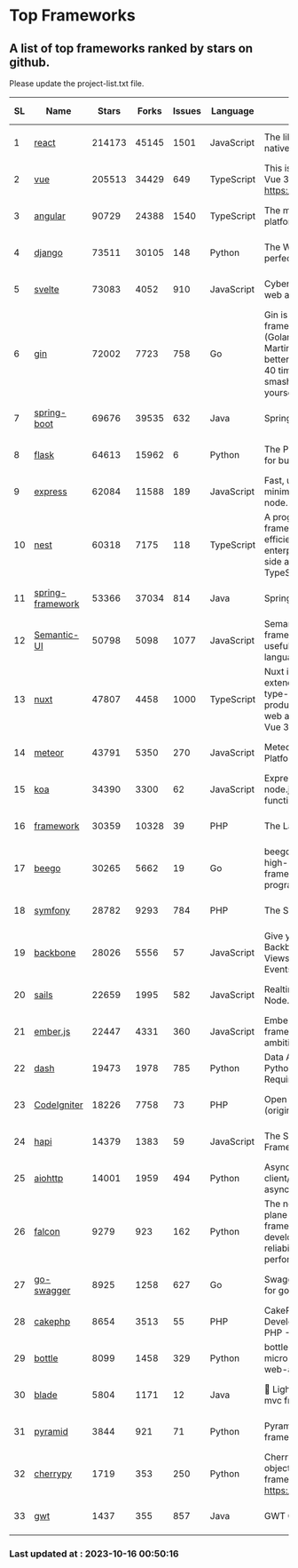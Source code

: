 # Top Frameworks
## A list of top frameworks ranked by stars on github.  
Please update the project-list.txt file.

| SL| Name  | Stars| Forks| Issues | Language | Description | Last Commit |
| --| ------| -----| ---- | ------ | -------- | ----------- | ----------- |
| 1 | [react](https://github.com/facebook/react) | 214173 | 45145 | 1501 | JavaScript | The library for web and native user interfaces. | 2023-10-15 16:29:52 |
| 2 | [vue](https://github.com/vuejs/vue) | 205513 | 34429 | 649 | TypeScript | This is the repo for Vue 2. For Vue 3, go to https://github.com/vuejs/core | 2023-04-27 09:43:19 |
| 3 | [angular](https://github.com/angular/angular) | 90729 | 24388 | 1540 | TypeScript | The modern web developer’s platform | 2023-10-13 12:08:32 |
| 4 | [django](https://github.com/django/django) | 73511 | 30105 | 148 | Python | The Web framework for perfectionists with deadlines. | 2023-10-15 08:27:11 |
| 5 | [svelte](https://github.com/sveltejs/svelte) | 73083 | 4052 | 910 | JavaScript | Cybernetically enhanced web apps | 2023-10-06 10:59:22 |
| 6 | [gin](https://github.com/gin-gonic/gin) | 72002 | 7723 | 758 | Go | Gin is a HTTP web framework written in Go (Golang). It features a Martini-like API with much better performance -- up to 40 times faster. If you need smashing performance, get yourself some Gin. | 2023-09-27 07:17:11 |
| 7 | [spring-boot](https://github.com/spring-projects/spring-boot) | 69676 | 39535 | 632 | Java | Spring Boot | 2023-10-15 06:58:25 |
| 8 | [flask](https://github.com/pallets/flask) | 64613 | 15962 | 6 | Python | The Python micro framework for building web applications. | 2023-10-07 00:36:39 |
| 9 | [express](https://github.com/expressjs/express) | 62084 | 11588 | 189 | JavaScript | Fast, unopinionated, minimalist web framework for node. | 2023-06-04 15:47:20 |
| 10 | [nest](https://github.com/nestjs/nest) | 60318 | 7175 | 118 | TypeScript | A progressive Node.js framework for building efficient, scalable, and enterprise-grade server-side applications with TypeScript/JavaScript 🚀 | 2023-10-06 06:19:21 |
| 11 | [spring-framework](https://github.com/spring-projects/spring-framework) | 53366 | 37034 | 814 | Java | Spring Framework | 2023-10-15 17:25:59 |
| 12 | [Semantic-UI](https://github.com/Semantic-Org/Semantic-UI) | 50798 | 5098 | 1077 | JavaScript | Semantic is a UI component framework based around useful principles from natural language. | 2023-01-11 17:05:32 |
| 13 | [nuxt](https://github.com/nuxt/nuxt) | 47807 | 4458 | 1000 | TypeScript | Nuxt is an intuitive and extendable way to create type-safe, performant and production-grade full-stack web apps and websites with Vue 3. | 2023-10-15 14:52:46 |
| 14 | [meteor](https://github.com/meteor/meteor) | 43791 | 5350 | 270 | JavaScript | Meteor, the JavaScript App Platform | 2023-10-12 14:15:02 |
| 15 | [koa](https://github.com/koajs/koa) | 34390 | 3300 | 62 | JavaScript | Expressive middleware for node.js using ES2017 async functions | 2023-05-17 07:50:49 |
| 16 | [framework](https://github.com/laravel/framework) | 30359 | 10328 | 39 | PHP | The Laravel Framework. | 2023-10-13 14:20:11 |
| 17 | [beego](https://github.com/beego/beego) | 30265 | 5662 | 19 | Go | beego is an open-source, high-performance web framework for the Go programming language. | 2023-10-10 13:48:43 |
| 18 | [symfony](https://github.com/symfony/symfony) | 28782 | 9293 | 784 | PHP | The Symfony PHP framework | 2023-10-15 12:55:48 |
| 19 | [backbone](https://github.com/jashkenas/backbone) | 28026 | 5556 | 57 | JavaScript | Give your JS App some Backbone with Models, Views, Collections, and Events | 2023-08-10 22:05:08 |
| 20 | [sails](https://github.com/balderdashy/sails) | 22659 | 1995 | 582 | JavaScript | Realtime MVC Framework for Node.js | 2023-09-01 21:26:40 |
| 21 | [ember.js](https://github.com/emberjs/ember.js) | 22447 | 4331 | 360 | JavaScript | Ember.js - A JavaScript framework for creating ambitious web applications | 2023-09-29 18:20:16 |
| 22 | [dash](https://github.com/plotly/dash) | 19473 | 1978 | 785 | Python | Data Apps & Dashboards for Python. No JavaScript Required. | 2023-10-11 14:14:05 |
| 23 | [CodeIgniter](https://github.com/bcit-ci/CodeIgniter) | 18226 | 7758 | 73 | PHP | Open Source PHP Framework (originally from EllisLab) | 2023-04-07 17:57:13 |
| 24 | [hapi](https://github.com/hapijs/hapi) | 14379 | 1383 | 59 | JavaScript | The Simple, Secure Framework Developers Trust | 2023-09-18 11:40:11 |
| 25 | [aiohttp](https://github.com/aio-libs/aiohttp) | 14001 | 1959 | 494 | Python | Asynchronous HTTP client/server framework for asyncio and Python | 2023-10-15 16:29:57 |
| 26 | [falcon](https://github.com/falconry/falcon) | 9279 | 923 | 162 | Python | The no-magic web data plane API and microservices framework for Python developers, with a focus on reliability, correctness, and performance at scale. | 2023-10-14 18:06:15 |
| 27 | [go-swagger](https://github.com/go-swagger/go-swagger) | 8925 | 1258 | 627 | Go | Swagger 2.0 implementation for go | 2023-08-21 22:25:45 |
| 28 | [cakephp](https://github.com/cakephp/cakephp) | 8654 | 3513 | 55 | PHP | CakePHP: The Rapid Development Framework for PHP - Official Repository | 2023-10-14 02:00:30 |
| 29 | [bottle](https://github.com/bottlepy/bottle) | 8099 | 1458 | 329 | Python | bottle.py is a fast and simple micro-framework for python web-applications. | 2022-09-05 15:24:52 |
| 30 | [blade](https://github.com/lets-blade/blade) | 5804 | 1171 | 12 | Java | :rocket: Lightning fast and elegant mvc framework for Java8 | 2023-06-16 05:18:49 |
| 31 | [pyramid](https://github.com/Pylons/pyramid) | 3844 | 921 | 71 | Python | Pyramid - A Python web framework | 2023-09-14 21:55:43 |
| 32 | [cherrypy](https://github.com/cherrypy/cherrypy) | 1719 | 353 | 250 | Python | CherryPy is a pythonic, object-oriented HTTP framework.      https://cherrypy.dev | 2023-08-04 13:52:17 |
| 33 | [gwt](https://github.com/gwtproject/gwt) | 1437 | 355 | 857 | Java | GWT Open Source Project | 2023-09-13 21:29:31 |

### Last updated at : 2023-10-16 00:50:16
